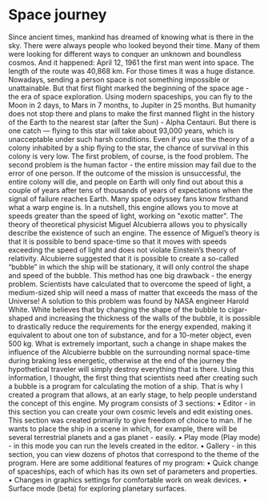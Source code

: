 # Space journey
Since ancient times, mankind has dreamed of knowing what is there in the sky. There were always people who looked beyond their time. Many of them were looking for different ways to conquer an unknown and boundless cosmos. And it happened: April 12, 1961 the first man went into space. The length of the route was 40,868 km. For those times it was a huge distance. Nowadays, sending a person space is not something impossible or unattainable. But that first flight marked the beginning of the space age - the era of space exploration.
Using modern spaceships, you can fly to the Moon in 2 days, to Mars in 7 months, to Jupiter in 25 months. But humanity does not stop there and plans to make the first manned flight in the history of the Earth to the nearest star (after the Sun) - Alpha Centauri. But there is one catch — flying to this star will take about 93,000 years, which is unacceptable under such harsh conditions. Even if you use the theory of a colony inhabited by a ship flying to the star, the chance of survival in this colony is very low. The first problem, of course, is the food problem. The second problem is the human factor - the entire mission may fail due to the error of one person. If the outcome of the mission is unsuccessful, the entire colony will die, and people on Earth will only find out about this a couple of years after tens of thousands of years of expectations when the signal of failure reaches Earth.
Many space odyssey fans know firsthand what a warp engine is. In a nutshell, this engine allows you to move at speeds greater than the speed of light, working on "exotic matter".
The theory of theoretical physicist Miguel Alcubierra allows you to physically describe the existence of such an engine. The essence of Miguel’s theory is that it is possible to bend space-time so that it moves with speeds exceeding the speed of light and does not violate Einstein’s theory of relativity. Alcubierre suggested that it is possible to create a so-called “bubble” in which the ship will be stationary, it will only control the shape and speed of the bubble. This method has one big drawback - the energy problem. Scientists have calculated that to overcome the speed of light, a medium-sized ship will need a mass of matter that exceeds the mass of the Universe!
A solution to this problem was found by NASA engineer Harold White. White believes that by changing the shape of the bubble to cigar-shaped and increasing the thickness of the walls of the bubble, it is possible to drastically reduce the requirements for the energy expended, making it equivalent to about one ton of substance, and for a 10-meter object, even 500 kg. What is extremely important, such a change in shape makes the influence of the Alcubierre bubble on the surrounding normal space-time during braking less energetic, otherwise at the end of the journey the hypothetical traveler will simply destroy everything that is there.
Using this information, I thought, the first thing that scientists need after creating such a bubble is a program for calculating the motion of a ship. That is why I created a program that allows, at an early stage, to help people understand the concept of this engine.
My program consists of 3 sections:
• Editor - in this section you can create your own cosmic levels and edit existing ones. This section was created primarily to give freedom of choice to man. If he wants to place the ship in a scene in which, for example, there will be several terrestrial planets and a gas planet - easily.
• Play mode (Play mode) - in this mode you can run the levels created in the editor.
• Gallery - in this section, you can view dozens of photos that correspond to the theme of the program.
Here are some additional features of my program:
• Quick change of spaceships, each of which has its own set of parameters and properties.
• Changes in graphics settings for comfortable work on weak devices.
• Surface mode (beta) for exploring planetary surfaces.